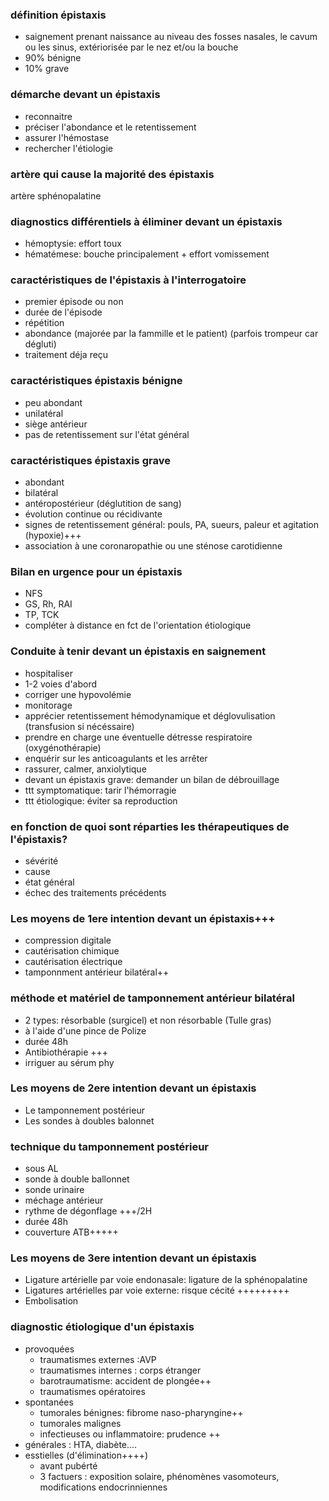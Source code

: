 ### définition épistaxis
- saignement prenant naissance au niveau des fosses nasales, le cavum ou les sinus, extériorisée par le nez et/ou la bouche
- 90% bénigne
- 10% grave

### démarche devant un épistaxis
- reconnaitre
- préciser l'abondance et le retentissement
- assurer l'hémostase
- rechercher l'étiologie

### artère qui cause la majorité des épistaxis
artère sphénopalatine

### diagnostics différentiels à éliminer devant un épistaxis
- hémoptysie: effort toux
- hématémese: bouche principalement + effort vomissement

### caractéristiques de l'épistaxis à l'interrogatoire
- premier épisode ou non
- durée de l'épisode
- répétition
- abondance (majorée par la fammille et le patient) (parfois trompeur car dégluti)
- traitement déja reçu

### caractéristiques épistaxis bénigne
- peu abondant
- unilatéral
- siège antérieur
- pas de retentissement sur l'état général

### caractéristiques épistaxis grave
- abondant
- bilatéral
- antéropostérieur (déglutition de sang)
- évolution continue ou récidivante
- signes de retentissement général: pouls, PA, sueurs, paleur et agitation (hypoxie)+++
- association à une coronaropathie ou une sténose carotidienne

### Bilan en urgence pour un épistaxis
- NFS
- GS, Rh, RAI
- TP, TCK
- compléter à distance en fct de l'orientation étiologique

### Conduite à tenir devant un épistaxis en saignement
- hospitaliser
- 1-2 voies d'abord
- corriger une hypovolémie
- monitorage
- apprécier retentissement hémodynamique et déglovulisation (transfusion si nécéssaire)
- prendre en charge une éventuelle détresse respiratoire (oxygénothérapie)
- enquérir sur les anticoagulants et les arrêter
- rassurer, calmer, anxiolytique
- devant un épistaxis grave: demander un bilan de débrouillage
- ttt symptomatique: tarir l'hémorragie
- ttt étiologique: éviter sa reproduction

### en fonction de quoi sont réparties les thérapeutiques de l'épistaxis?
- sévérité
- cause
- état général
- échec des traitements précédents

### Les moyens de 1ere intention devant un épistaxis+++
- compression digitale
- cautérisation chimique
- cautérisation électrique
- tamponnment antérieur bilatéral++

### méthode et matériel de tamponnement antérieur bilatéral
- 2 types: résorbable (surgicel) et non résorbable (Tulle gras)
- à l'aide d'une pince de Polize
- durée 48h
- Antibiothérapie +++
- irriguer au sérum phy

### Les moyens de 2ere intention devant un épistaxis
- Le tamponnement postérieur
- Les sondes à doubles balonnet

### technique du tamponnement postérieur
- sous AL
- sonde à double ballonnet
- sonde urinaire
- méchage antérieur
- rythme de dégonflage +++/2H
- durée 48h
- couverture ATB+++++

### Les moyens de 3ere intention devant un épistaxis
- Ligature artérielle par voie endonasale: ligature de la sphénopalatine
- Ligatures artérielles par voie externe: risque cécité +++++++++
- Embolisation

### diagnostic étiologique d'un épistaxis
- provoquées
    - traumatismes externes :AVP
    - traumatismes internes : corps étranger
    - barotraumatisme: accident de plongée++
    - traumatismes opératoires
- spontanées
    - tumorales bénignes: fibrome naso-pharyngine++
    - tumorales malignes
    - infectieuses ou inflammatoire: prudence ++
- générales : HTA, diabète....
- esstielles (d'élimination++++)
    - avant pubérté
    - 3 factuers : exposition solaire, phénomènes vasomoteurs, modifications endocrinniennes
